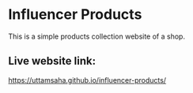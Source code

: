 # Influencer Products
This is a simple products collection website of a shop.

## Live website link:
 https://uttamsaha.github.io/influencer-products/

